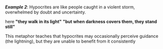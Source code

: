 **_Example 2_**: Hypocrites are like people caught in a violent storm, overwhelmed by doubt and uncertainty.

here **"they walk in its light"** **"but when darkness covers them, they stand still"**

This metaphor teaches that hypocrites may occasionally perceive guidance (the lightning), but they are unable to benefit from it consistently
